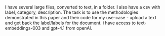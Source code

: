 I have several large files, converted to text, in a folder. I also have a csv with label, category, description.
The task is to use the methodologies demonstrated in this paper and their code for my use-case - upload a text and get back the label/labels for the document. i have access to text-embeddings-003 and gpt-4.1 from openAI.
